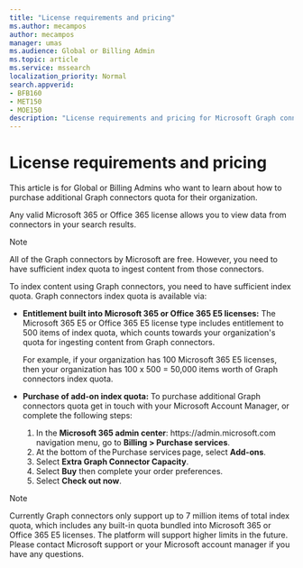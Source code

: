 ```yaml
---
title: "License requirements and pricing"
ms.author: mecampos
author: mecampos
manager: umas
ms.audience: Global or Billing Admin
ms.topic: article
ms.service: mssearch
localization_priority: Normal
search.appverid:
- BFB160
- MET150
- MOE150
description: "License requirements and pricing for Microsoft Graph connectors public preview for Microsoft Search"
---
```

<!---Previous ms.author: rusamai --->

# License requirements and pricing

This article is for Global or Billing Admins who want to learn about how to purchase additional Graph connectors quota for their organization.

Any valid Microsoft 365 or Office 365 license allows you to view data from connectors in your search results.

>[!NOTE]
>All of the Graph connectors by Microsoft are free. However, you need to have sufficient index quota to ingest content from those connectors.

To index content using Graph connectors, you need to have sufficient index quota. Graph connectors index quota is available via:

- **Entitlement built into Microsoft 365 or Office 365 E5 licenses:** The Microsoft 365 E5 or Office 365 E5 license type includes entitlement to 500 items of index quota, which counts towards your organization's quota for ingesting content from Graph connectors.

    For example, if your organization has 100 Microsoft 365 E5 licenses, then your organization has 100 x 500 = 50,000 items worth of Graph connectors index quota.
- **Purchase of add-on index quota:** To purchase additional Graph connectors quota get in touch with your Microsoft Account Manager, or complete the following steps:

    1. In the **Microsoft 365 admin center**: https://<span>admin.microsoft.</span>com navigation menu, go to **Billing > Purchase services**.
    2. At the bottom of the Purchase services page, select **Add-ons**.
    3. Select **Extra Graph Connector Capacity**.
    4. Select **Buy** then complete your order preferences.
    5. Select **Check out now**.

>[!NOTE]
>Currently Graph connectors only support up to 7 million items of total index quota, which includes any built-in quota bundled into Microsoft 365 or Office 365 E5 licenses. The platform will support higher limits in the future. Please contact Microsoft support or your Microsoft account manager if you have any questions.
